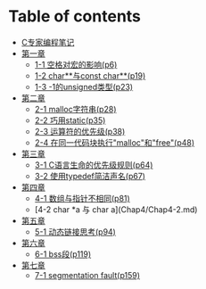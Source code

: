 # Table of contents

* [C专家编程笔记](README.md)
* [第一章]()
    * [1-1 空格对宏的影响(p6)](Chap1/Chap1-1.md)
    * [1-2 char\*\*与const char\*\*(p19)](Chap1/Chap1-2.md)
    * [1-3 -1的unsigned类型(p23)](Chap1/Chap1-3.md)
* [第二章]()
    * [2-1 malloc字符串(p28)](Chap2/Chap2-1.md)
    * [2-2 巧用static(p35)](Chap2/Chap2-2.md)
    * [2-3 运算符的优先级(p38)](Chap2/Chap2-3.md)
    * [2-4 在同一代码块执行"malloc"和"free"(p48)](Chap2/Chap2-4.md)
* [第三章]()
    * [3-1 C语言生命的优先级规则(p64)](Chap3/Chap3-1.md)
    * [3-2 使用typedef简洁声名(p67)](Chap3/Chap3-2.md)
* [第四章]()
    * [4-1 数组与指针不相同(p81)](Chap4/Chap4-1.md)
    * [4-2 char *a 与 char a[](p83)](Chap4/Chap4-2.md)
* [第五章]()
    * [5-1 动态链接思考(p94)](Chap5/Chap5-1.md)
* [第六章]()
    * [6-1 bss段(p119)](Chap6/Chap6-1.md)
* [第七章]()
    * [7-1 segmentation fault(p159)](Chap7/Chap7-1.md)
    
